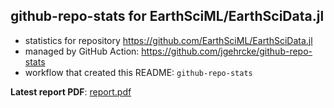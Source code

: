 ## github-repo-stats for EarthSciML/EarthSciData.jl

- statistics for repository https://github.com/EarthSciML/EarthSciData.jl
- managed by GitHub Action: https://github.com/jgehrcke/github-repo-stats
- workflow that created this README: `github-repo-stats`

**Latest report PDF**: [report.pdf](https://github.com/EarthSciML/EarthSciData.jl/raw/github-repo-stats/EarthSciML/EarthSciData.jl/latest-report/report.pdf)

